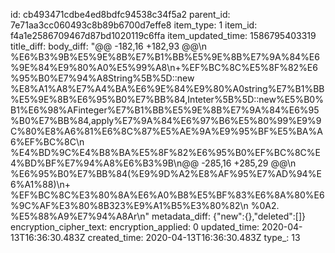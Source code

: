 id: cb493471cdbe4ed8bdfc94538c34f5a2
parent_id: 7e71aa3cc060493c8b89b6700d7effe8
item_type: 1
item_id: f4a1e2586709467d87bd1020119c6ffa
item_updated_time: 1586795403319
title_diff: 
body_diff: "@@ -182,16 +182,93 @@\n %E6%B3%9B%E5%9E%8B%E7%B1%BB%E5%9E%8B%E7%9A%84%E6%9E%84%E9%80%A0%E5%99%A8\n+%EF%BC%8C%E5%8F%82%E6%95%B0%E7%94%A8String%5B%5D::new %E8%A1%A8%E7%A4%BA%E6%9E%84%E9%80%A0string%E7%B1%BB%E5%9E%8B%E6%95%B0%E7%BB%84,Inteter%5B%5D::new%E5%B0%B1%E6%98%AFinteger%E7%B1%BB%E5%9E%8B%E7%9A%84%E6%95%B0%E7%BB%84,apply%E7%9A%84%E6%97%B6%E5%80%99%E9%9C%80%E8%A6%81%E6%8C%87%E5%AE%9A%E9%95%BF%E5%BA%A6%EF%BC%8C\n %E4%BD%9C%E4%B8%BA%E5%8F%82%E6%95%B0%EF%BC%8C%E4%BD%BF%E7%94%A8%E6%B3%9B\n@@ -285,16 +285,29 @@\n %E6%95%B0%E7%BB%84(%E9%9D%A2%E8%AF%95%E7%AD%94%E6%A1%88)\n+ %EF%BC%8C%E3%80%8A%E6%A0%B8%E5%BF%83%E6%8A%80%E6%9C%AF%E3%80%8B323%E9%A1%B5%E3%80%82\n %0A2. %E5%88%A9%E7%94%A8Ar\n"
metadata_diff: {"new":{},"deleted":[]}
encryption_cipher_text: 
encryption_applied: 0
updated_time: 2020-04-13T16:36:30.483Z
created_time: 2020-04-13T16:36:30.483Z
type_: 13
